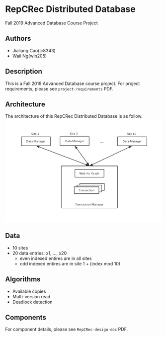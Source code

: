 # RepCRec Distributed Database
Fall 2019 Advanced Database Course Project

## Authors
- Jialiang Cao(jc8343)
- Waii Ng(win205)

## Description
This is a Fall 2019 Advanced Database course project. For project requirements, please see `project-requirements` PDF.

## Architecture
The architecture of this RepCRec Distributed Database is as follow.
![Architecture](imgs/project-arch.png)

## Data
- 10 sites
- 20 data entries: x1, ..., x20
  - even indexed entires are in all sites
  - odd indexed entires are in site 1 + (index mod 10)

## Algorithms
- Available copies
- Multi-version read
- Deadlock detection

## Components
For component details, please see `RepCRec-design-doc` PDF.
  